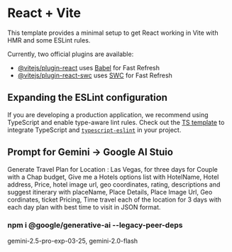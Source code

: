 # React + Vite

This template provides a minimal setup to get React working in Vite with HMR and some ESLint rules.

Currently, two official plugins are available:

- [@vitejs/plugin-react](https://github.com/vitejs/vite-plugin-react/blob/main/packages/plugin-react/README.md) uses [Babel](https://babeljs.io/) for Fast Refresh
- [@vitejs/plugin-react-swc](https://github.com/vitejs/vite-plugin-react-swc) uses [SWC](https://swc.rs/) for Fast Refresh

## Expanding the ESLint configuration

If you are developing a production application, we recommend using TypeScript and enable type-aware lint rules. Check out the [TS template](https://github.com/vitejs/vite/tree/main/packages/create-vite/template-react-ts) to integrate TypeScript and [`typescript-eslint`](https://typescript-eslint.io) in your project.

## Prompt for Gemini -> Google AI Stuio

Generate Travel Plan for Location : Las Vegas, for three days for Couple with a Chap budget, Give me a Hotels options list with HotelName, Hotel address, Price, hotel image url, geo coordinates, rating, descriptions and suggest itinerary with placeName, Place Details, Place Image Url, Geo cordinates, ticket Pricing, Time travel each of the location for 3 days with each day plan with best time to visit in JSON format.

### npm i @google/generative-ai --legacy-peer-deps

gemini-2.5-pro-exp-03-25, gemini-2.0-flash